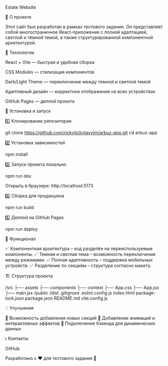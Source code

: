 Estate Website

🏡 О проекте

Этот сайт был разработан в рамках тестового задания. Он представляет собой многостраничное React-приложение с полной адаптацией, светлой и тёмной темой, а также структурированной компонентной архитектурой.

🔧 Технологии

React + Vite — быстрая и удобная сборка

CSS Modules — стилизация компонентов

Dark/Light Theme — переключение между темной и светлой темой

Адаптивный дизайн — корректное отображение на всех устройствах

GitHub Pages — деплой проекта

📂 Установка и запуск

1️⃣ Клонирование репозитория

git clone https://github.com/rickytickytavylm/arbuz-app.git
cd arbuz-app

2️⃣ Установка зависимостей

npm install

3️⃣ Запуск проекта локально

npm run dev

Открыть в браузере: http://localhost:5173

4️⃣ Сборка для продакшена

npm run build

5️⃣ Деплой на GitHub Pages

npm run deploy

📌 Функционал

✅ Компонентная архитектура – код разделён на переиспользуемые компоненты.
✅ Темная и светлая тема – возможность переключения между режимами.
✅ Полная адаптивность – поддержка мобильных устройств.
✅ Разделение по секциям – структура согласно макету.

🏗 Структура проекта

/src
 ├── assets
 ├── components
 ├── context
 ├── App.css
 ├── App.jsx
 ├── main.jsx
/public
/dist
.gitignore
.eslint.config.js
index.html
package-lock.json
package.json
README.md
vite.config.js

💡 Улучшения

📌 Возможность добавления новых секций
📌 Добавление анимаций и интерактивных эффектов
📌 Подключение бэкенда для динамических данных

📞 Контакты

GitHub

Разработано с ❤️ для тестового задания 🚀
